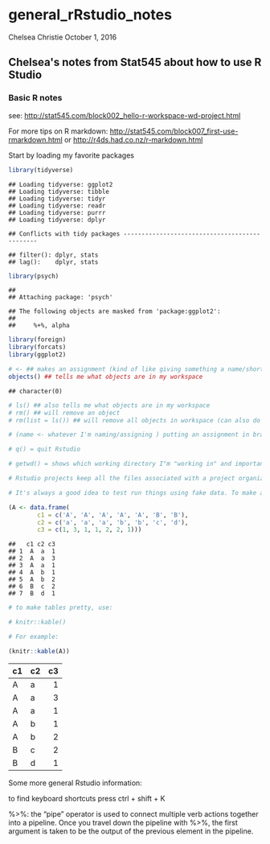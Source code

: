 general\_rRstudio\_notes
================
Chelsea Christie
October 1, 2016

Chelsea's notes from Stat545 about how to use R Studio
------------------------------------------------------

### Basic R notes

see: <http://stat545.com/block002_hello-r-workspace-wd-project.html>

For more tips on R markdown: <http://stat545.com/block007_first-use-rmarkdown.html> or <http://r4ds.had.co.nz/r-markdown.html>

Start by loading my favorite packages

``` r
library(tidyverse)
```

    ## Loading tidyverse: ggplot2
    ## Loading tidyverse: tibble
    ## Loading tidyverse: tidyr
    ## Loading tidyverse: readr
    ## Loading tidyverse: purrr
    ## Loading tidyverse: dplyr

    ## Conflicts with tidy packages ----------------------------------------------

    ## filter(): dplyr, stats
    ## lag():    dplyr, stats

``` r
library(psych)
```

    ## 
    ## Attaching package: 'psych'

    ## The following objects are masked from 'package:ggplot2':
    ## 
    ##     %+%, alpha

``` r
library(foreign)
library(forcats)
library(ggplot2)
```

``` r
# <- ## makes an assignment (kind of like giving something a name/short hand)
objects() ## tells me what objects are in my workspace 
```

    ## character(0)

``` r
# ls() ## also tells me what objects are in my workspace
# rm() ## will remove an object
# rm(list = ls()) ## will remove all objects in workspace (can also do with broom in the environment)

# (name <- whatever I'm naming/assigning ) putting an assignment in brackets will cause it print at the same time

# q() = quit Rstudio 

# getwd() = shows which working directory I"m "working in" and importantly where all the stuff I'm doing will get saved to

# Rstudio projects keep all the files associated with a project organized together – input data, R scripts, analytical results, figures

# It's always a good idea to test run things using fake data. To make a fake dataset:

(A <- data.frame(
        c1 = c('A', 'A', 'A', 'A', 'A', 'B', 'B'),
        c2 = c('a', 'a', 'a', 'b', 'b', 'c', 'd'),
        c3 = c(1, 3, 1, 1, 2, 2, 1)))
```

    ##   c1 c2 c3
    ## 1  A  a  1
    ## 2  A  a  3
    ## 3  A  a  1
    ## 4  A  b  1
    ## 5  A  b  2
    ## 6  B  c  2
    ## 7  B  d  1

``` r
# to make tables pretty, use:

# knitr::kable()

# For example: 

(knitr::kable(A))
```

| c1  | c2  |   c3|
|:----|:----|----:|
| A   | a   |    1|
| A   | a   |    3|
| A   | a   |    1|
| A   | b   |    1|
| A   | b   |    2|
| B   | c   |    2|
| B   | d   |    1|

Some more general Rstudio information:

to find keyboard shortcuts press ctrl + shift + K

%&gt;%: the “pipe” operator is used to connect multiple verb actions together into a pipeline. Once you travel down the pipeline with %&gt;%, the first argument is taken to be the output of the previous element in the pipeline.
